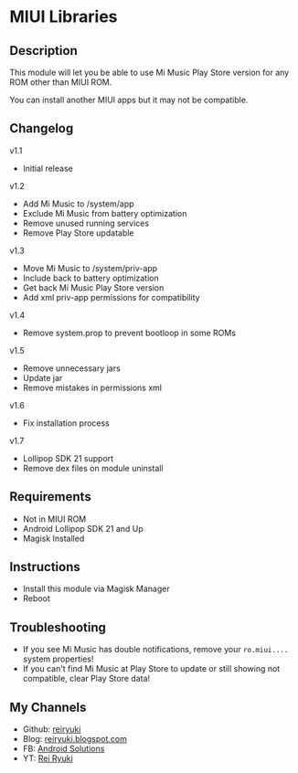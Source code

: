 # **MIUI Libraries**

## Description
This module will let you be able to use Mi Music Play Store version for any ROM other than MIUI ROM.

You can install another MIUI apps but it may not be compatible.

## Changelog
v1.1
- Initial release

v1.2
- Add Mi Music to /system/app
- Exclude Mi Music from battery optimization
- Remove unused running services
- Remove Play Store updatable

v1.3
- Move Mi Music to /system/priv-app
- Include back to battery optimization
- Get back Mi Music Play Store version
- Add xml priv-app permissions for compatibility

v1.4
- Remove system.prop to prevent bootloop in some ROMs

v1.5
- Remove unnecessary jars
- Update jar
- Remove mistakes in permissions xml

v1.6
- Fix installation process

v1.7
- Lollipop SDK 21 support
- Remove dex files on module uninstall

## Requirements
- Not in MIUI ROM
- Android Lollipop SDK 21 and Up
- Magisk Installed

## Instructions
- Install this module via Magisk Manager
- Reboot

## Troubleshooting
- If you see Mi Music has double notifications, remove your `ro.miui....` system properties!
- If you can't find Mi Music at Play Store to update or still showing not compatible, clear Play Store data!

## My Channels
- Github: [reiryuki](https://github.com/reiryuki)
- Blog: [reiryuki.blogspot.com](https://reiryuki.blogspot.com)
- FB: [Android Solutions](https://m.facebook.com/reiryukiandroidsolutions/?ref=bookmarks)
- YT: [Rei Ryuki](https://www.youtube.com/channel/UCAZBR3IAu-MSLwGXkZPYxag)

